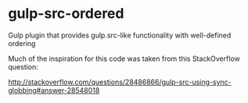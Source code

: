 # gulp-src-ordered
Gulp plugin that provides gulp.src-like functionality with well-defined ordering

Much of the inspiration for this code was taken from this StackOverflow question:

http://stackoverflow.com/questions/28486866/gulp-src-using-sync-globbing#answer-28548018

